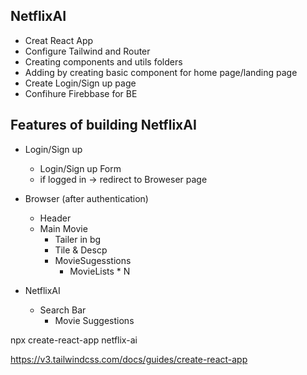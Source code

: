 ## NetflixAI

- Creat React App
- Configure Tailwind and Router
- Creating components and utils folders
- Adding by creating basic component for home page/landing page
- Create Login/Sign up page
- Confihure Firebbase for BE

## Features of building NetflixAI 
- Login/Sign up 
    - Login/Sign up Form
    - if logged in -> redirect to Broweser page

- Browser (after authentication)
    - Header
    - Main Movie
        - Tailer in bg
        - Tile & Descp
        - MovieSugesstions
            - MovieLists * N
- NetflixAI
    - Search Bar
        - Movie Suggestions

<!-- setup for creat react app -->
npx create-react-app netflix-ai

<!-- configuration of Tailwind -->
https://v3.tailwindcss.com/docs/guides/create-react-app

